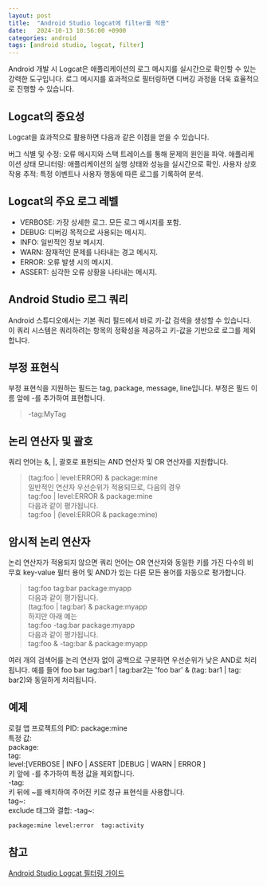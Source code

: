 ```yaml
---
layout: post
title:  "Android Studio logcat에 filter를 적용"
date:   2024-10-13 10:56:00 +0900
categories: android
tags: [android studio, logcat, filter]
---
```


Android 개발 시 Logcat은 애플리케이션의 로그 메시지를 실시간으로 확인할 수 있는 강력한 도구입니다. 로그 메시지를 효과적으로 필터링하면 디버깅 과정을 더욱 효율적으로 진행할 수 있습니다.

## Logcat의 중요성
Logcat을 효과적으로 활용하면 다음과 같은 이점을 얻을 수 있습니다.

버그 식별 및 수정: 오류 메시지와 스택 트레이스를 통해 문제의 원인을 파악.
애플리케이션 상태 모니터링: 애플리케이션의 실행 상태와 성능을 실시간으로 확인.
사용자 상호작용 추적: 특정 이벤트나 사용자 행동에 따른 로그를 기록하여 분석.

## Logcat의 주요 로그 레벨
- VERBOSE: 가장 상세한 로그. 모든 로그 메시지를 포함.
- DEBUG: 디버깅 목적으로 사용되는 메시지.
- INFO: 일반적인 정보 메시지.
- WARN: 잠재적인 문제를 나타내는 경고 메시지.
- ERROR: 오류 발생 시의 메시지.
- ASSERT: 심각한 오류 상황을 나타내는 메시지.


## Android Studio 로그 쿼리
Android 스튜디오에서는 기본 쿼리 필드에서 바로 키-값 검색을 생성할 수 있습니다. 이 쿼리 시스템은 쿼리하려는 항목의 정확성을 제공하고 키-값을 기반으로 로그를 제외합니다. <br>

## 부정 표현식
부정 표현식을 지원하는 필드는 tag, package, message, line입니다.
부정은 필드 이름 앞에 -를 추가하여 표현합니다. 
>-tag:MyTag

## 논리 연산자 및 괄호
쿼리 언어는 &, |, 괄호로 표현되는 AND 연산자 및 OR 연산자를 지원합니다. 

> (tag:foo | level:ERROR) & package:mine<br>
> 일반적인 연산자 우선순위가 적용되므로, 다음의 경우<br>
> tag:foo | level:ERROR & package:mine<br>
> 다음과 같이 평가됩니다.<br>
> tag:foo | (level:ERROR & package:mine)

## 암시적 논리 연산자
논리 연산자가 적용되지 않으면 쿼리 언어는 OR 연산자와 동일한 키를 가진 다수의 비무효 key-value 필터 용어 및 AND가 있는 다른 모든 용어를 자동으로 평가합니다.
> tag:foo tag:bar package:myapp<br>
> 다음과 같이 평가됩니다.<br>
> (tag:foo | tag:bar) & package:myapp<br>
> 하지만 아래 예는<br>
> tag:foo -tag:bar package:myapp<br>
> 다음과 같이 평가됩니다.<br>
> tag:foo & -tag:bar & package:myapp

여러 개의 검색어를 논리 연산자 없이 공백으로 구분하면 우선순위가 낮은 AND로 처리됩니다. 예를 들어 foo bar tag:bar1 | tag:bar2는 'foo bar' & (tag: bar1 | tag: bar2)와 동일하게 처리됩니다.

## 예제
로컬 앱 프로젝트의 PID: package:mine<br>
특정 값:<br>
package:<package-ID><br>
tag:<tag><br>
level:[VERBOSE | INFO | ASSERT |DEBUG | WARN | ERROR ]<br>
키 앞에 -를 추가하여 특정 값을 제외합니다.<br>
-tag:<exclude-tag><br>
키 뒤에 ~를 배치하여 주어진 키로 정규 표현식을 사용합니다.<br>
tag~:<regular-expression-tag><br>
exclude 태그와 결합: -tag~:<exclude-regular-expression-tag>

```bash
package:mine level:error  tag:activity
```

## 참고
[Android Studio Logcat 필터링 가이드](https://developer.android.com/studio/debug/logcat?hl=ko)